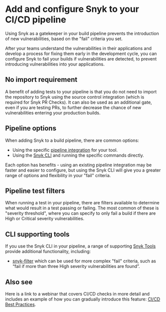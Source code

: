 # Add and configure Snyk to your CI/CD pipeline

Using Snyk as a gatekeeper in your build pipeline prevents the introduction of new vulnerabilities, based on the "fail" criteria you set.

After your teams understand the vulnerabilities in their applications and develop a process for fixing them early in the development cycle, you can configure Snyk to fail your builds if vulnerabilities are detected, to prevent introducing vulnerabilities into your applications.

## No import requirement

A benefit of adding tests to your pipeline is that you do not need to import the repository to Snyk using the source control integration (which is required for Snyk PR Checks). It can also be used as an additional gate, even if you are testing PRs, to further decrease the chance of new vulnerabilities entering your production builds.

## Pipeline options

When adding Snyk to a build pipeline, there are common options:&#x20;

* Using the specific [pipeline integration](../../../scm-ide-and-ci-cd-integrations/snyk-ci-cd-integrations/) for your tool.
* Using the [Snyk CLI](../../../snyk-cli/) and running the specific commands directly.&#x20;

Each option has benefits - using an existing pipeline integration may be faster and easier to configure, but using the Snyk CLI will give you a greater range of options and flexibility in your "fail" criteria.&#x20;

## Pipeline test filters

When running a test in your pipeline, there are filters available to determine what would result in a test passing or failing. The most common of these is "severity threshold", where you can specify to only fail a build if there are High or Critical severity vulnerabilities.

## CLI supporting tools

If you use the Snyk CLI in your pipeline, a range of supporting [Snyk Tools](../../../scan-using-snyk/snyk-tools/) provide additional functionality, including:

* [snyk-filter](https://docs.snyk.io/snyk-api/other-tools/tool-snyk-filter) which can be used for more complex "fail" criteria, such as “fail if more than three High severity vulnerabilities are found”.

## Also see

Here is a link to a webinar that covers CI/CD checks in more detail and includes an example of how you can gradually introduce this feature: [CI/CD Best Practices](https://www.youtube.com/watch?v=6QS9gRQ0WVU).
